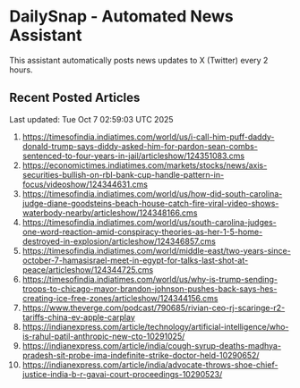 # DailySnap - Automated News Assistant

This assistant automatically posts news updates to X (Twitter) every 2 hours.

## Recent Posted Articles

Last updated: Tue Oct  7 02:59:03 UTC 2025

1. https://timesofindia.indiatimes.com/world/us/i-call-him-puff-daddy-donald-trump-says-diddy-asked-him-for-pardon-sean-combs-sentenced-to-four-years-in-jail/articleshow/124351083.cms
2. https://economictimes.indiatimes.com/markets/stocks/news/axis-securities-bullish-on-rbl-bank-cup-handle-pattern-in-focus/videoshow/124344631.cms
3. https://timesofindia.indiatimes.com/world/us/how-did-south-carolina-judge-diane-goodsteins-beach-house-catch-fire-viral-video-shows-waterbody-nearby/articleshow/124348166.cms
4. https://timesofindia.indiatimes.com/world/us/south-carolina-judges-one-word-reaction-amid-conspiracy-theories-as-her-1-5-home-destroyed-in-explosion/articleshow/124346857.cms
5. https://timesofindia.indiatimes.com/world/middle-east/two-years-since-october-7-hamasisrael-meet-in-egypt-for-talks-last-shot-at-peace/articleshow/124344725.cms
6. https://timesofindia.indiatimes.com/world/us/why-is-trump-sending-troops-to-chicago-mayor-brandon-johnson-pushes-back-says-hes-creating-ice-free-zones/articleshow/124344156.cms
7. https://www.theverge.com/podcast/790685/rivian-ceo-rj-scaringe-r2-tariffs-china-ev-apple-carplay
8. https://indianexpress.com/article/technology/artificial-intelligence/who-is-rahul-patil-anthropic-new-cto-10291025/
9. https://indianexpress.com/article/india/cough-syrup-deaths-madhya-pradesh-sit-probe-ima-indefinite-strike-doctor-held-10290652/
10. https://indianexpress.com/article/india/advocate-throws-shoe-chief-justice-india-b-r-gavai-court-proceedings-10290523/
